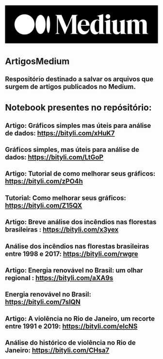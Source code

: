<p align="center">
  <img src="medium.png" >
</p>

# ArtigosMedium
## Respositório destinado a salvar os arquivos que surgem de artigos publicados no Medium.

# Notebook presentes no repósitório:

## Artigo: Gráficos simples mas úteis para análise de dados: https://bityli.com/xHuK7
## Gráficos simples, mas úteis para análise de dados: https://bityli.com/LtGoP

## Artigo: Tutorial de como melhorar seus gráficos: https://bityli.com/zPO4h
## Tutorial: Como melhorar seus gráficos: https://bityli.com/Z15QX


## Artigo: Breve análise dos incêndios nas florestas brasileiras : https://bityli.com/x3yex
## Análise dos incêndios nas florestas brasileiras entre 1998 e 2017: https://bityli.com/rwgre

## Artigo: Energia renovável no Brasil: um olhar regional : https://bityli.com/aXA9s
## Energia renovável no Brasil: https://bityli.com/7slQN

## Artigo: A violência no Rio de Janeiro, um recorte entre 1991 e 2019: https://bityli.com/eIcNS
## Análise do histórico de violência no Rio de Janeiro: https://bityli.com/CHsa7
